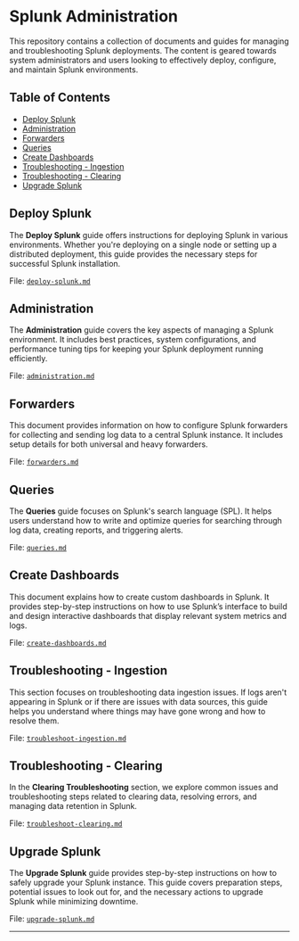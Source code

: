 # Splunk Administration

This repository contains a collection of documents and guides for managing and troubleshooting Splunk deployments. The content is geared towards system administrators and users looking to effectively deploy, configure, and maintain Splunk environments.

## Table of Contents


- [Deploy Splunk](#deploy-splunk)
- [Administration](#administration)
- [Forwarders](#forwarders)
- [Queries](#queries)
- [Create Dashboards](#create-dashboards)
- [Troubleshooting - Ingestion](#troubleshoot-ingestion)
- [Troubleshooting - Clearing](#troubleshoot-clearing)
- [Upgrade Splunk](#upgrade-splunk)

## Deploy Splunk

The **Deploy Splunk** guide offers instructions for deploying Splunk in various environments. Whether you're deploying on a single node or setting up a distributed deployment, this guide provides the necessary steps for successful Splunk installation.

File: [`deploy-splunk.md`](deploy-splunk.md)

## Administration

The **Administration** guide covers the key aspects of managing a Splunk environment. It includes best practices, system configurations, and performance tuning tips for keeping your Splunk deployment running efficiently.

File: [`administration.md`](administration.md)

## Forwarders

This document provides information on how to configure Splunk forwarders for collecting and sending log data to a central Splunk instance. It includes setup details for both universal and heavy forwarders.

File: [`forwarders.md`](forwarders.md)


## Queries

The **Queries** guide focuses on Splunk's search language (SPL). It helps users understand how to write and optimize queries for searching through log data, creating reports, and triggering alerts.

File: [`queries.md`](queries.md)
## Create Dashboards

This document explains how to create custom dashboards in Splunk. It provides step-by-step instructions on how to use Splunk’s interface to build and design interactive dashboards that display relevant system metrics and logs.

File: [`create-dashboards.md`](create-dashboards.md)

## Troubleshooting - Ingestion

This section focuses on troubleshooting data ingestion issues. If logs aren't appearing in Splunk or if there are issues with data sources, this guide helps you understand where things may have gone wrong and how to resolve them.

File: [`troubleshoot-ingestion.md`](troubleshoot-ingestion.md)

## Troubleshooting - Clearing

In the **Clearing Troubleshooting** section, we explore common issues and troubleshooting steps related to clearing data, resolving errors, and managing data retention in Splunk.

File: [`troubleshoot-clearing.md`](troubleshoot-clearing.md)

## Upgrade Splunk

The **Upgrade Splunk** guide provides step-by-step instructions on how to safely upgrade your Splunk instance. This guide covers preparation steps, potential issues to look out for, and the necessary actions to upgrade Splunk while minimizing downtime.

File: [`upgrade-splunk.md`](upgrade-splunk.md)

---
